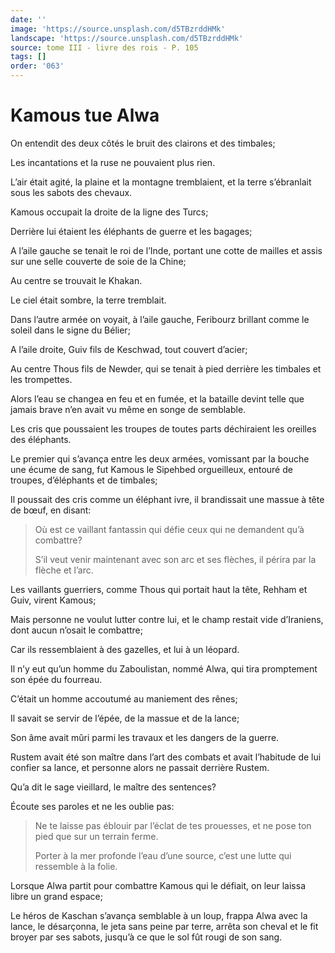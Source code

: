 ```yaml
---
date: ''
image: 'https://source.unsplash.com/d5TBzrddHMk'
landscape: 'https://source.unsplash.com/d5TBzrddHMk'
source: tome III - livre des rois - P. 105
tags: []
order: '063'
---
```


# Kamous tue Alwa

On entendit des deux côtés le bruit des clairons et des timbales;

Les incantations et la ruse ne pouvaient plus rien.

L’air était agité, la plaine et la montagne tremblaient, et la terre s’ébranlait sous les sabots des chevaux.

Kamous occupait la droite de la ligne des Turcs;

Derrière lui étaient les éléphants de guerre et les bagages;

A l’aile gauche se tenait le roi de l’Inde, portant une cotte de mailles et assis sur une selle couverte de soie de la Chine;

Au centre se trouvait le Khakan.

Le ciel était sombre, la terre tremblait.

Dans l’autre armée on voyait, à l’aile gauche, Feribourz brillant comme le soleil dans le signe du Bélier;

A l’aile droite, Guiv fils de Keschwad, tout couvert d’acier;

Au centre Thous fils de Newder, qui se tenait à pied derrière les timbales et les trompettes.

Alors l’eau se changea en feu et en fumée, et la bataille devint telle que jamais brave n’en avait vu même en songe de semblable.

Les cris que poussaient les troupes de toutes parts déchiraient les oreilles des éléphants.

Le premier qui s’avança entre les deux armées, vomissant par la bouche une écume de sang, fut Kamous le Sipehbed orgueilleux, entouré de troupes, d’éléphants et de timbales;

Il poussait des cris comme un éléphant ivre, il brandissait une massue à tête de bœuf, en disant:

> Où est ce vaillant fantassin qui défie ceux qui ne demandent qu’à combattre?
>
> S’il veut venir maintenant avec son arc et ses flèches, il périra par la flèche et l’arc.

Les vaillants guerriers, comme Thous qui portait haut la tête, Rehham et Guiv, virent Kamous;

Mais personne ne voulut lutter contre lui, et le champ restait vide d’Iraniens, dont aucun n’osait le combattre;

Car ils ressemblaient à des gazelles, et lui à un léopard.

Il n’y eut qu’un homme du Zaboulistan, nommé Alwa, qui tira promptement son épée du fourreau.

C’était un homme accoutumé au maniement des rênes;

Il savait se servir de l’épée, de la massue et de la lance;

Son âme avait mûri parmi les travaux et les dangers de la guerre.

Rustem avait été son maître dans l’art des combats et avait l’habitude de lui confier sa lance, et personne alors ne passait derrière Rustem.

Qu’a dit le sage vieillard, le maître des sentences?

Écoute ses paroles et ne les oublie pas:

> Ne te laisse pas éblouir par l’éclat de tes prouesses, et ne pose ton pied que sur un terrain ferme.
>
> Porter à la mer profonde l’eau d’une source, c’est une lutte qui ressemble à la folie.

Lorsque Alwa partit pour combattre Kamous qui le défiait, on leur laissa libre un grand espace;

Le héros de Kaschan s’avança semblable à un loup, frappa
Alwa avec la lance, le désarçonna, le jeta sans peine par terre, arrêta son cheval et le fit broyer par ses sabots, jusqu’à ce que le sol fût rougi de son sang.
